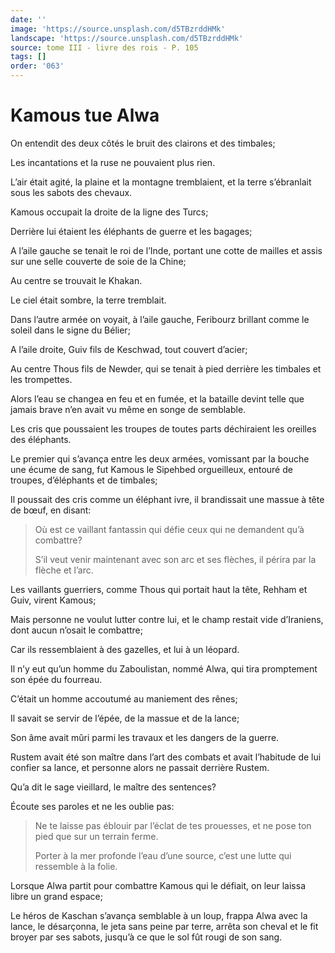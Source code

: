 ```yaml
---
date: ''
image: 'https://source.unsplash.com/d5TBzrddHMk'
landscape: 'https://source.unsplash.com/d5TBzrddHMk'
source: tome III - livre des rois - P. 105
tags: []
order: '063'
---
```


# Kamous tue Alwa

On entendit des deux côtés le bruit des clairons et des timbales;

Les incantations et la ruse ne pouvaient plus rien.

L’air était agité, la plaine et la montagne tremblaient, et la terre s’ébranlait sous les sabots des chevaux.

Kamous occupait la droite de la ligne des Turcs;

Derrière lui étaient les éléphants de guerre et les bagages;

A l’aile gauche se tenait le roi de l’Inde, portant une cotte de mailles et assis sur une selle couverte de soie de la Chine;

Au centre se trouvait le Khakan.

Le ciel était sombre, la terre tremblait.

Dans l’autre armée on voyait, à l’aile gauche, Feribourz brillant comme le soleil dans le signe du Bélier;

A l’aile droite, Guiv fils de Keschwad, tout couvert d’acier;

Au centre Thous fils de Newder, qui se tenait à pied derrière les timbales et les trompettes.

Alors l’eau se changea en feu et en fumée, et la bataille devint telle que jamais brave n’en avait vu même en songe de semblable.

Les cris que poussaient les troupes de toutes parts déchiraient les oreilles des éléphants.

Le premier qui s’avança entre les deux armées, vomissant par la bouche une écume de sang, fut Kamous le Sipehbed orgueilleux, entouré de troupes, d’éléphants et de timbales;

Il poussait des cris comme un éléphant ivre, il brandissait une massue à tête de bœuf, en disant:

> Où est ce vaillant fantassin qui défie ceux qui ne demandent qu’à combattre?
>
> S’il veut venir maintenant avec son arc et ses flèches, il périra par la flèche et l’arc.

Les vaillants guerriers, comme Thous qui portait haut la tête, Rehham et Guiv, virent Kamous;

Mais personne ne voulut lutter contre lui, et le champ restait vide d’Iraniens, dont aucun n’osait le combattre;

Car ils ressemblaient à des gazelles, et lui à un léopard.

Il n’y eut qu’un homme du Zaboulistan, nommé Alwa, qui tira promptement son épée du fourreau.

C’était un homme accoutumé au maniement des rênes;

Il savait se servir de l’épée, de la massue et de la lance;

Son âme avait mûri parmi les travaux et les dangers de la guerre.

Rustem avait été son maître dans l’art des combats et avait l’habitude de lui confier sa lance, et personne alors ne passait derrière Rustem.

Qu’a dit le sage vieillard, le maître des sentences?

Écoute ses paroles et ne les oublie pas:

> Ne te laisse pas éblouir par l’éclat de tes prouesses, et ne pose ton pied que sur un terrain ferme.
>
> Porter à la mer profonde l’eau d’une source, c’est une lutte qui ressemble à la folie.

Lorsque Alwa partit pour combattre Kamous qui le défiait, on leur laissa libre un grand espace;

Le héros de Kaschan s’avança semblable à un loup, frappa
Alwa avec la lance, le désarçonna, le jeta sans peine par terre, arrêta son cheval et le fit broyer par ses sabots, jusqu’à ce que le sol fût rougi de son sang.
